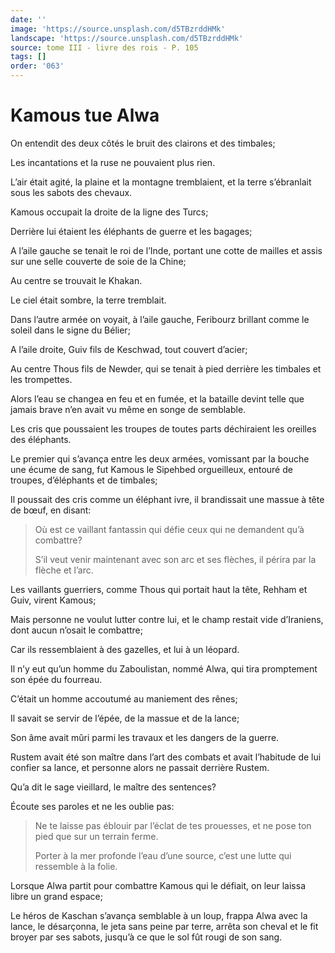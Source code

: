 ```yaml
---
date: ''
image: 'https://source.unsplash.com/d5TBzrddHMk'
landscape: 'https://source.unsplash.com/d5TBzrddHMk'
source: tome III - livre des rois - P. 105
tags: []
order: '063'
---
```


# Kamous tue Alwa

On entendit des deux côtés le bruit des clairons et des timbales;

Les incantations et la ruse ne pouvaient plus rien.

L’air était agité, la plaine et la montagne tremblaient, et la terre s’ébranlait sous les sabots des chevaux.

Kamous occupait la droite de la ligne des Turcs;

Derrière lui étaient les éléphants de guerre et les bagages;

A l’aile gauche se tenait le roi de l’Inde, portant une cotte de mailles et assis sur une selle couverte de soie de la Chine;

Au centre se trouvait le Khakan.

Le ciel était sombre, la terre tremblait.

Dans l’autre armée on voyait, à l’aile gauche, Feribourz brillant comme le soleil dans le signe du Bélier;

A l’aile droite, Guiv fils de Keschwad, tout couvert d’acier;

Au centre Thous fils de Newder, qui se tenait à pied derrière les timbales et les trompettes.

Alors l’eau se changea en feu et en fumée, et la bataille devint telle que jamais brave n’en avait vu même en songe de semblable.

Les cris que poussaient les troupes de toutes parts déchiraient les oreilles des éléphants.

Le premier qui s’avança entre les deux armées, vomissant par la bouche une écume de sang, fut Kamous le Sipehbed orgueilleux, entouré de troupes, d’éléphants et de timbales;

Il poussait des cris comme un éléphant ivre, il brandissait une massue à tête de bœuf, en disant:

> Où est ce vaillant fantassin qui défie ceux qui ne demandent qu’à combattre?
>
> S’il veut venir maintenant avec son arc et ses flèches, il périra par la flèche et l’arc.

Les vaillants guerriers, comme Thous qui portait haut la tête, Rehham et Guiv, virent Kamous;

Mais personne ne voulut lutter contre lui, et le champ restait vide d’Iraniens, dont aucun n’osait le combattre;

Car ils ressemblaient à des gazelles, et lui à un léopard.

Il n’y eut qu’un homme du Zaboulistan, nommé Alwa, qui tira promptement son épée du fourreau.

C’était un homme accoutumé au maniement des rênes;

Il savait se servir de l’épée, de la massue et de la lance;

Son âme avait mûri parmi les travaux et les dangers de la guerre.

Rustem avait été son maître dans l’art des combats et avait l’habitude de lui confier sa lance, et personne alors ne passait derrière Rustem.

Qu’a dit le sage vieillard, le maître des sentences?

Écoute ses paroles et ne les oublie pas:

> Ne te laisse pas éblouir par l’éclat de tes prouesses, et ne pose ton pied que sur un terrain ferme.
>
> Porter à la mer profonde l’eau d’une source, c’est une lutte qui ressemble à la folie.

Lorsque Alwa partit pour combattre Kamous qui le défiait, on leur laissa libre un grand espace;

Le héros de Kaschan s’avança semblable à un loup, frappa
Alwa avec la lance, le désarçonna, le jeta sans peine par terre, arrêta son cheval et le fit broyer par ses sabots, jusqu’à ce que le sol fût rougi de son sang.
